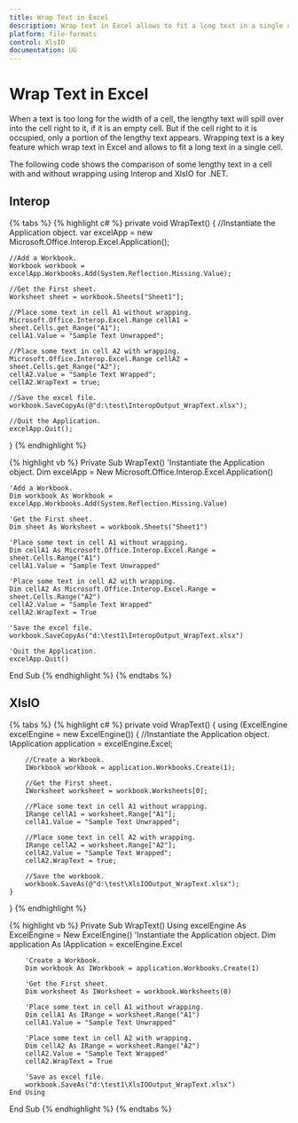```yaml
---
title: Wrap Text in Excel
description: Wrap text in Excel allows to fit a long text in a single cell.
platform: file-formats
control: XlsIO
documentation: UG
---
```


# Wrap Text in Excel

When a text is too long for the width of a cell, the lengthy text will spill over into the cell right to it, if it is an empty cell. But if the cell right to it is occupied, only a portion of the lengthy text appears. Wrapping text is a key feature which wrap text in Excel and allows to fit a long text in a single cell.

The following code shows the comparison of some lengthy text in a cell with and without wrapping using Interop and XlsIO for .NET.

## Interop

{% tabs %}
{% highlight c# %}
private void WrapText()
{
    //Instantiate the Application object.
    var excelApp = new Microsoft.Office.Interop.Excel.Application();

    //Add a Workbook.
    Workbook workbook = excelApp.Workbooks.Add(System.Reflection.Missing.Value);

    //Get the First sheet.
    Worksheet sheet = workbook.Sheets["Sheet1"];

    //Place some text in cell A1 without wrapping.
    Microsoft.Office.Interop.Excel.Range cellA1 = sheet.Cells.get_Range("A1");
    cellA1.Value = "Sample Text Unwrapped";

    //Place some text in cell A2 with wrapping.
    Microsoft.Office.Interop.Excel.Range cellA2 = sheet.Cells.get_Range("A2");
    cellA2.Value = "Sample Text Wrapped";
    cellA2.WrapText = true;

    //Save the excel file.
    workbook.SaveCopyAs(@"d:\test\InteropOutput_WrapText.xlsx");

    //Quit the Application.
    excelApp.Quit();
}
{% endhighlight %}

{% highlight vb %}
Private Sub WrapText()
    'Instantiate the Application object.
    Dim excelApp = New Microsoft.Office.Interop.Excel.Application()

    'Add a Workbook.
    Dim workbook As Workbook = excelApp.Workbooks.Add(System.Reflection.Missing.Value)

    'Get the First sheet.
    Dim sheet As Worksheet = workbook.Sheets("Sheet1")

    'Place some text in cell A1 without wrapping.
    Dim cellA1 As Microsoft.Office.Interop.Excel.Range = sheet.Cells.Range("A1")
    cellA1.Value = "Sample Text Unwrapped"

    'Place some text in cell A2 with wrapping.
    Dim cellA2 As Microsoft.Office.Interop.Excel.Range = sheet.Cells.Range("A2")
    cellA2.Value = "Sample Text Wrapped"
    cellA2.WrapText = True

    'Save the excel file.
    workbook.SaveCopyAs("d:\test1\InteropOutput_WrapText.xlsx")

    'Quit the Application.
    excelApp.Quit()
End Sub
{% endhighlight %}
{% endtabs %}

## XlsIO

{% tabs %}
{% highlight c# %}
private void WrapText()
{
    using (ExcelEngine excelEngine = new ExcelEngine())
    {
        //Instantiate the Application object.
        IApplication application = excelEngine.Excel;

        //Create a Workbook.
        IWorkbook workbook = application.Workbooks.Create(1);

        //Get the First sheet.
        IWorksheet worksheet = workbook.Worksheets[0];

        //Place some text in cell A1 without wrapping.
        IRange cellA1 = worksheet.Range["A1"];
        cellA1.Value = "Sample Text Unwrapped";

        //Place some text in cell A2 with wrapping.
        IRange cellA2 = worksheet.Range["A2"];
        cellA2.Value = "Sample Text Wrapped";
        cellA2.WrapText = true;

        //Save the workbook.
        workbook.SaveAs(@"d:\test\XlsIOOutput_WrapText.xlsx");
    }
}
{% endhighlight %}

{% highlight vb %}
Private Sub WrapText()
    Using excelEngine As ExcelEngine = New ExcelEngine()
        'Instantiate the Application object.
        Dim application As IApplication = excelEngine.Excel

        'Create a Workbook.
        Dim workbook As IWorkbook = application.Workbooks.Create(1)

        'Get the First sheet.
        Dim worksheet As IWorksheet = workbook.Worksheets(0)

        'Place some text in cell A1 without wrapping.
        Dim cellA1 As IRange = worksheet.Range("A1")
        cellA1.Value = "Sample Text Unwrapped"

        'Place some text in cell A2 with wrapping.
        Dim cellA2 As IRange = worksheet.Range("A2")
        cellA2.Value = "Sample Text Wrapped"
        cellA2.WrapText = True

        'Save as excel file.
        workbook.SaveAs("d:\test1\XlsIOOutput_WrapText.xlsx")
    End Using
End Sub
{% endhighlight %}
{% endtabs %}
